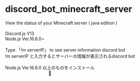 # discord_bot_minecraft_server
View the status of your Minecraft server ( java edition )
<br>
<br>
Discord.js V13
<br>
Node.js Ver.16.6.0~
<br>
<br>
Type 「!m serverIP」 to see server information discord bot
<br>
!m serverIP と入力するとサーバーの情報が表示されるdiscord bot
<br>
<br>
Node.js Ver.16.6.0 以上のものをインストール
<br>
&emsp;&emsp;&emsp;&emsp;&emsp;&emsp;&emsp;&emsp;&emsp;&emsp;:arrow_down_small:
<br>
<br>
<br>
<br>
